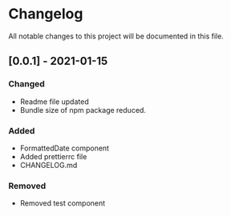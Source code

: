 # Changelog

All notable changes to this project will be documented in this file.

## [0.0.1] - 2021-01-15

### Changed

- Readme file updated
- Bundle size of npm package reduced.

### Added

- FormattedDate component
- Added prettierrc file
- CHANGELOG.md

### Removed

- Removed test component
